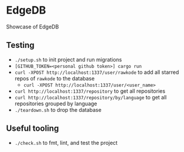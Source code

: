 # EdgeDB

Showcase of EdgeDB

## Testing

* `./setup.sh` to init project and run migrations
* `[GITHUB_TOKEN=<personal github token>] cargo run`
* `curl -XPOST http://localhost:1337/user/rawkode` to add all starred repos of `rawkode` to the database
  * `curl -XPOST http://localhost:1337/user/<user_name>`
* `curl http://localhost:1337/repository` to get all repositories
* `curl http://localhost:1337/repository/by/language` to get all repositories grouped by language
* `./teardown.sh` to drop the database

## Useful tooling

* `./check.sh` to fmt, lint, and test the project
